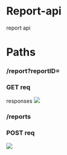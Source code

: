 # Report-api
report api 

 # Paths
 ### /report?reportID=
 ### GET req
 responses
<img src="https://user-images.githubusercontent.com/67259992/173113513-ae2bd4c5-8475-4a05-899f-803017ad26c5.png"/>
### /reports
### POST req
<img src="https://user-images.githubusercontent.com/67259992/173113746-bba364c3-2c1d-422c-bf63-d3fb02428d5c.png"
/>

